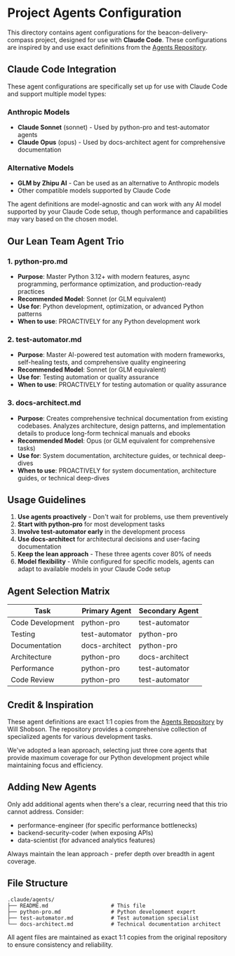 # Project Agents Configuration

This directory contains agent configurations for the beacon-delivery-compass project, designed for use with **Claude Code**. These configurations are inspired by and use exact definitions from the [Agents Repository](https://github.com/wshobson/agents).

## Claude Code Integration

These agent configurations are specifically set up for use with Claude Code and support multiple model types:

### **Anthropic Models**
- **Claude Sonnet** (sonnet) - Used by python-pro and test-automator agents
- **Claude Opus** (opus) - Used by docs-architect agent for comprehensive documentation

### **Alternative Models**
- **GLM by Zhipu AI** - Can be used as an alternative to Anthropic models
- Other compatible models supported by Claude Code

The agent definitions are model-agnostic and can work with any AI model supported by your Claude Code setup, though performance and capabilities may vary based on the chosen model.

## Our Lean Team Agent Trio

### 1. python-pro.md
- **Purpose**: Master Python 3.12+ with modern features, async programming, performance optimization, and production-ready practices
- **Recommended Model**: Sonnet (or GLM equivalent)
- **Use for**: Python development, optimization, or advanced Python patterns
- **When to use**: PROACTIVELY for any Python development work

### 2. test-automator.md
- **Purpose**: Master AI-powered test automation with modern frameworks, self-healing tests, and comprehensive quality engineering
- **Recommended Model**: Sonnet (or GLM equivalent)
- **Use for**: Testing automation or quality assurance
- **When to use**: PROACTIVELY for testing automation or quality assurance

### 3. docs-architect.md
- **Purpose**: Creates comprehensive technical documentation from existing codebases. Analyzes architecture, design patterns, and implementation details to produce long-form technical manuals and ebooks
- **Recommended Model**: Opus (or GLM equivalent for comprehensive tasks)
- **Use for**: System documentation, architecture guides, or technical deep-dives
- **When to use**: PROACTIVELY for system documentation, architecture guides, or technical deep-dives

## Usage Guidelines

1. **Use agents proactively** - Don't wait for problems, use them preventively
2. **Start with python-pro** for most development tasks
3. **Involve test-automator early** in the development process
4. **Use docs-architect** for architectural decisions and user-facing documentation
5. **Keep the lean approach** - These three agents cover 80% of needs
6. **Model flexibility** - While configured for specific models, agents can adapt to available models in your Claude Code setup

## Agent Selection Matrix

| Task | Primary Agent | Secondary Agent |
|------|---------------|-----------------|
| Code Development | python-pro | test-automator |
| Testing | test-automator | python-pro |
| Documentation | docs-architect | python-pro |
| Architecture | python-pro | docs-architect |
| Performance | python-pro | test-automator |
| Code Review | python-pro | test-automator |

## Credit & Inspiration

These agent definitions are exact 1:1 copies from the [Agents Repository](https://github.com/wshobson/agents) by Will Shobson. The repository provides a comprehensive collection of specialized agents for various development tasks.

We've adopted a lean approach, selecting just three core agents that provide maximum coverage for our Python development project while maintaining focus and efficiency.

## Adding New Agents

Only add additional agents when there's a clear, recurring need that this trio cannot address. Consider:

- performance-engineer (for specific performance bottlenecks)
- backend-security-coder (when exposing APIs)
- data-scientist (for advanced analytics features)

Always maintain the lean approach - prefer depth over breadth in agent coverage.

## File Structure

```
.claude/agents/
├── README.md                    # This file
├── python-pro.md                # Python development expert
├── test-automator.md            # Test automation specialist
└── docs-architect.md            # Technical documentation architect
```

All agent files are maintained as exact 1:1 copies from the original repository to ensure consistency and reliability.
